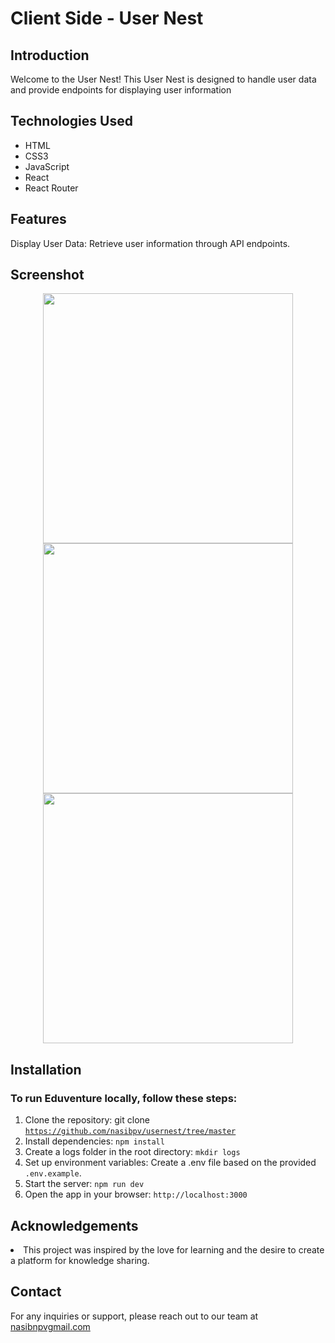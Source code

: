 # Client Side - User Nest 

## Introduction

Welcome to the User Nest! This User Nest is designed to handle user data and provide endpoints for displaying user information

## Technologies Used
<ul>
  <li>HTML</li>
  <li>CSS3</li>
  <li>JavaScript</li>
  <li>React</li>
  <li>React Router</li>
</ul>

## Features

Display User Data: Retrieve user information through API endpoints.

## Screenshot

<div align="center">
    <img src="https://i.postimg.cc/c1KQ5YcG/Screenshot-70.png" width="400px"</img> 
    <img src="https://i.postimg.cc/TY6pqW79/Screenshot-71.png" width="400px"</img> 
    <img src="https://i.postimg.cc/1z2zggVD/Screenshot-72.png" width="400px"</img> 
</div>

## Installation
### To run Eduventure locally, follow these steps:
1. Clone the repository: git clone  <a href='https://github.com/nasibpv/usernest/tree/master'>`https://github.com/nasibpv/usernest/tree/master`</a>
2. Install dependencies: `npm install`
3. Create a logs folder in the root directory: `mkdir logs`
4. Set up environment variables: Create a .env file based on the provided  `.env.example`.
5. Start the server: `npm run dev`
6. Open the app in your browser: `http://localhost:3000`

## Acknowledgements
 <li>This project was inspired by the love for learning and the desire to create a platform for knowledge sharing.</li>

## Contact

For any inquiries or support, please reach out to our team at <a href='mailto:nasibnpvgmail.com'> nasibnpvgmail.com<a/> 

